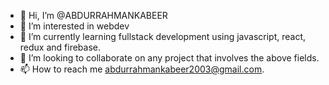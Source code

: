 - 👋 Hi, I’m @ABDURRAHMANKABEER
- 👀 I’m interested in webdev
- 🌱 I’m currently learning fullstack development using javascript, react, redux and firebase.
- 💞️ I’m looking to collaborate on any project that involves the above fields.
- 📫 How to reach me abdurrahmankabeer2003@gmail.com.

<!---
ABDURRAHMANKABEER/ABDURRAHMANKABEER is a ✨ special ✨ repository because its `README.md` (this file) appears on your GitHub profile.
You can click the Preview link to take a look at your changes.
--->
